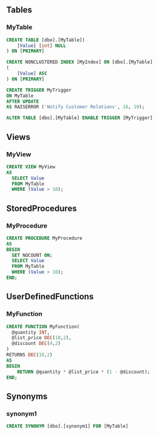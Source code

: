 ﻿## Tables

### MyTable

```sql
CREATE TABLE [dbo].[MyTable](
	[Value] [int] NULL
) ON [PRIMARY]

CREATE NONCLUSTERED INDEX [MyIndex] ON [dbo].[MyTable]
(
	[Value] ASC
) ON [PRIMARY]

CREATE TRIGGER MyTrigger
ON MyTable
AFTER UPDATE
AS RAISERROR ('Notify Customer Relations', 16, 10);

ALTER TABLE [dbo].[MyTable] ENABLE TRIGGER [MyTrigger]
```

## Views

### MyView

```sql
CREATE VIEW MyView
AS
  SELECT Value
  FROM MyTable
  WHERE (Value > 10);
```
## StoredProcedures

### MyProcedure

```sql
CREATE PROCEDURE MyProcedure
AS
BEGIN
  SET NOCOUNT ON;
  SELECT Value
  FROM MyTable
  WHERE (Value > 10);
END;
```
## UserDefinedFunctions

### MyFunction

```sql
CREATE FUNCTION MyFunction(
  @quantity INT,
  @list_price DEC(10,2),
  @discount DEC(4,2)
)
RETURNS DEC(10,2)
AS
BEGIN
    RETURN @quantity * @list_price * (1 - @discount);
END;
```
## Synonyms

### synonym1

```sql
CREATE SYNONYM [dbo].[synonym1] FOR [MyTable]
```